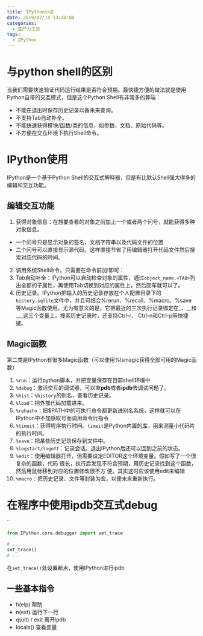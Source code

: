 ```yaml
---
title: IPython小试
date: 2019/07/14 13:40:00
categories:
  - 生产力工具
tags:
  - IPython
---
```


# 与python shell的区别

当我们需要快速验证代码运行结果是否符合预期。最快捷方便的做法就是使用Python自带的交互模式，但是这个Python Shell有非常多的弊端：

- 不能在退出时保存历史记录以备未来查询。
- 不支持Tab自动补全。
- 不能快速获得模块/函数/类的信息，如参数、文档、原始代码等。
- 不方便在交互环境下执行Shell命令。

# IPython使用

IPython是一个基于Python Shell的交互式解释器，但是有比默认Shell强大得多的编辑和交互功能。

## 编辑交互功能

1. 获得对象信息：在想要查看的对象之前加上一个或者两个问号，就能获得多种对象信息。
  - 一个问号只是显示对象的签名，文档字符串以及代码文件的位置
  - 二个问号可以直接显示源代码，这样直接节省了用编辑器打开代码文件然后搜索对应代码的时间。
2. 调用系统Shell命令。只需要在命令前加!即可：
3. Tab自动补全：IPython可以自动检查对象的属性，通过`object_name.<TAB>`列出全部的子属性，再使用Tab切换到对应的属性上，然后回车就可以了。
4. 历史记录。IPython把输入的历史记录存放在个人配置目录下的`history.sqlite`文件中，并且可结合%rerun、%recall、%macro、%save等Magic函数使用。尤为有意义的是，它把最近的三次执行记录绑定在_、__和___这三个变量上。搜索历史记录时，还支持Ctrl-r、 Ctrl-n和Ctrl-p等快捷键。

## Magic函数

第二类是IPython有很多Magic函数（可以使用%lsmagic获得全部可用的Magic函数）

1. `%run`：运行python脚本，并把变量保存在目前shell环境中
2. `%debug`：激活交互的调试器，可以直**pdb**或者**ipdb**去调试问题了。
3. `%hist`：`%history`的别名，查看历史记录。
4. `%load`：把外部代码加载进来。
5. `%rehashx`：把$PATH中的可执行命令都更新进别名系统，这样就可以在IPython中不加感叹号而调用命令行指令
6. `%timeit`：获得程序执行时间。`timeit`是Python内置的库，用来测量小代码片的执行时间。
7. `%save`：把某些历史记录保存到文件中。
8. `%logstart/logoff`：记录会话。退出IPython后还可以回到之前的状态。
9. `%edit`：使用编辑器打开，但需要设定EDITOR这个环境变量。假如写了一个很复杂的函数，代码
    很长，执行后发现不符合预期，用历史记录找到这个函数，然后用鼠标移到对应的位置修改很不方
    便。其实这时应该使用edit来编辑
10. `%macro`：把历史记录、文件等封装为宏，以便未来重新执行。

# 在程序中使用ipdb交互式debug

``

```python
from IPython.core.debugger import set_trace

# ...
set_trace()
# ...

```

在`set_trace()`处设置断点，使用IPython进行ipdb

## 一些基本指令

- h(elp) 帮助
- n(ext) 运行下一行
- q(uit) / exit 离开ipdb
- locals() 查看变量

